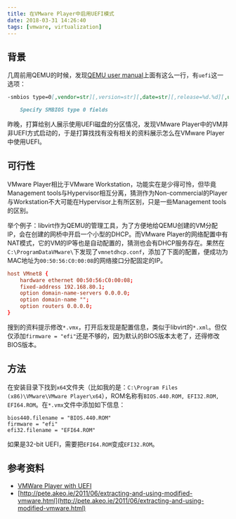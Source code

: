 ```yaml
---
title: 在VMware Player中启用UEFI模式
date: 2018-03-31 14:26:40
tags: [vmware, virtualization]
---
```


## 背景

几周前用QEMU的时候，发现[QEMU user manual](https://qemu.weilnetz.de/doc/qemu-doc.html)上面有这么一行，有`uefi`这一选项：

```md
-smbios type=0[,vendor=str][,version=str][,date=str][,release=%d.%d][,uefi=on|off]

    Specify SMBIOS type 0 fields
```

昨晚，打算给别人展示使用UEFI磁盘的分区情况，发现VMware Player中的VM并非UEFI方式启动的，于是打算找找有没有相关的资料展示怎么在VMware Player中使用UEFI。

## 可行性

VMware Player相比于VMware Workstation，功能实在是少得可怜，但毕竟Management tools与Hypervisor相互分离，猜测作为Non-commercial的Player与Workstation不大可能在Hypervisor上有所区别，只是一些Management tools的区别。

举个例子：libvirt作为QEMU的管理工具，为了方便地给QEMU创建的VM分配IP，会在创建的网桥中开启一个小型的DHCP。而VMware Player的网络配置中有NAT模式，它的VM的IP等也是自动配置的，猜测也会有DHCP服务存在。果然在`C:\ProgramDataVMware\`下发现了`vmnetdhcp.conf`，添加了下面的配置，便成功为MAC地址为`00:50:56:C0:00:08`的网络接口分配固定的IP。

```conf
host VMnet8 {
    hardware ethernet 00:50:56:C0:00:08;
    fixed-address 192.168.80.1;
    option domain-name-servers 0.0.0.0;
    option domain-name "";
    option routers 0.0.0.0;
}
```

搜到的资料提示修改`*.vmx`，打开后发现是配置信息，类似于libvirt的`*.xml`。但仅仅添加`firmware = "efi"`还是不够的，因为默认的BIOS版本太老了，还得修改BIOS版本。

## 方法

在安装目录下找到`x64`文件夹（比如我的是：`C:\Program Files (x86)\VMware\VMware Player\x64`），ROM名称有`BIOS.440.ROM, EFI32.ROM, EFI64.ROM`。在`*.vmx`文件中添加如下信息：

```vmx
bios440.filename = "BIOS.440.ROM"
firmware = "efi"
efi32.filename = "EFI64.ROM"
```

如果是32-bit UEFI，需要把`EFI64.ROM`变成`EFI32.ROM`。

## 参考资料

- [VMWare Player with UEFI](https://blog.gulivert.ch/vmware-player-with-uefi-bios/)
- [http://pete.akeo.ie/2011/06/extracting-and-using-modified-vmware.html](http://pete.akeo.ie/2011/06/extracting-and-using-modified-vmware.html)
